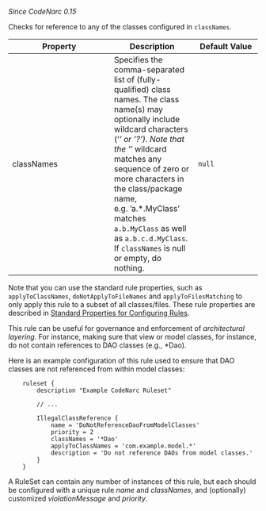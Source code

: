 *Since CodeNarc 0.15*

Checks for reference to any of the classes configured in `classNames`.

<table>
<colgroup>
<col style="width: 40%" />
<col style="width: 33%" />
<col style="width: 25%" />
</colgroup>
<thead>
<tr class="header">
<th>Property</th>
<th>Description</th>
<th>Default Value</th>
</tr>
</thead>
<tbody>
<tr class="odd">
<td>classNames</td>
<td>Specifies the comma-separated list of (fully-qualified) class names. The class name(s) may optionally include wildcard characters (‘<em>’ or ’?’). Note that the ’</em>’ wildcard matches any sequence of zero or more characters in the class/package name, e.g. ’a.*.MyClass’ matches <code>a.b.MyClass</code> as well as <code>a.b.c.d.MyClass</code>. If <code>classNames</code> is null or empty, do nothing.</td>
<td><code>null</code></td>
</tr>
</tbody>
</table>

Note that you can use the standard rule properties, such as
`applyToClassNames`, `doNotApplyToFileNames` and `applyToFilesMatching`
to only apply this rule to a subset of all classes/files. These rule
properties are described in [Standard Properties for Configuring
Rules](./codenarc-configuring-rules.html#standard-properties-for-configuring-rules).

This rule can be useful for governance and enforcement of *architectural
layering*. For instance, making sure that view or model classes, for
instance, do not contain references to DAO classes (e.g., \*Dao).

Here is an example configuration of this rule used to ensure that DAO
classes are not referenced from within model classes:

        ruleset {
            description "Example CodeNarc Ruleset"

            // ...

            IllegalClassReference {
                name = 'DoNotReferenceDaoFromModelClasses'
                priority = 2
                classNames = '*Dao'
                applyToClassNames = 'com.example.model.*'
                description = 'Do not reference DAOs from model classes.'
            }
        }

A RuleSet can contain any number of instances of this rule, but each
should be configured with a unique rule *name* and *classNames*, and
(optionally) customized *violationMessage* and *priority*.
